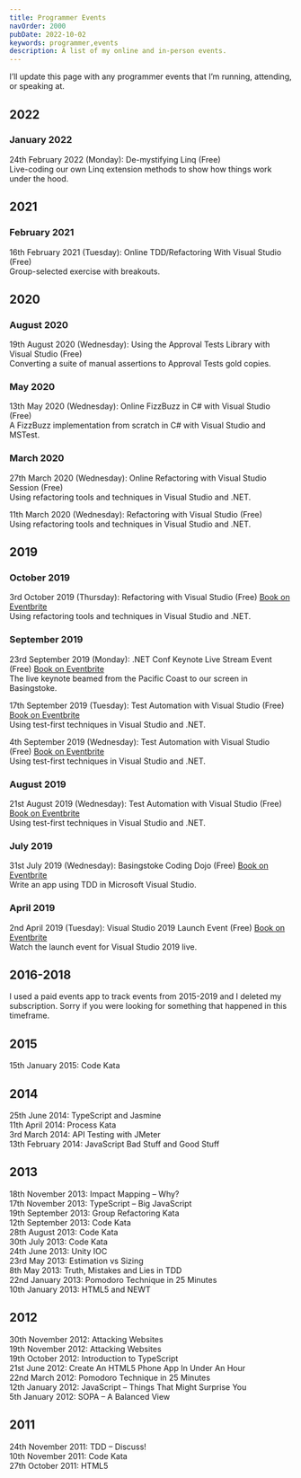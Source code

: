 ```yaml
---
title: Programmer Events
navOrder: 2000
pubDate: 2022-10-02
keywords: programmer,events
description: A list of my online and in-person events.
---
```


I’ll update this page with any programmer events that I’m running, attending, or speaking at.

## 2022

### January 2022

24th February 2022 (Monday): De-mystifying Linq (Free)  
Live-coding our own Linq extension methods to show how things work under the hood.

## 2021

### February 2021

16th February 2021 (Tuesday): Online TDD/Refactoring With Visual Studio (Free)  
Group-selected exercise with breakouts.

## 2020

### August 2020

19th August 2020 (Wednesday): Using the Approval Tests Library with Visual Studio (Free)  
Converting a suite of manual assertions to Approval Tests gold copies.

### May 2020

13th May 2020 (Wednesday): Online FizzBuzz in C# with Visual Studio (Free)  
A FizzBuzz implementation from scratch in C# with Visual Studio and MSTest.

### March 2020

27th March 2020 (Wednesday): Online Refactoring with Visual Studio Session (Free)  
Using refactoring tools and techniques in Visual Studio and .NET.

11th March 2020 (Wednesday): Refactoring with Visual Studio (Free)  
Using refactoring tools and techniques in Visual Studio and .NET.

## 2019

### October 2019

3rd October 2019 (Thursday): Refactoring with Visual Studio (Free) [Book on Eventbrite](https://www.eventbrite.co.uk/e/refactoring-with-visual-studio-tickets-73414299145)  
Using refactoring tools and techniques in Visual Studio and .NET.

### September 2019

23rd September 2019 (Monday): .NET Conf Keynote Live Stream Event (Free) [Book on Eventbrite](https://www.eventbrite.co.uk/e/net-conf-keynote-live-stream-basingstoke-tickets-69839001333)  
The live keynote beamed from the Pacific Coast to our screen in Basingstoke.

17th September 2019 (Tuesday): Test Automation with Visual Studio (Free) [Book on Eventbrite](https://www.eventbrite.co.uk/e/test-automation-with-visual-studio-tickets-71666762215)  
Using test-first techniques in Visual Studio and .NET.

4th September 2019 (Wednesday): Test Automation with Visual Studio (Free) [Book on Eventbrite](https://www.eventbrite.co.uk/e/test-automation-with-visual-studio-tickets-70121692871)  
Using test-first techniques in Visual Studio and .NET.

### August 2019

21st August 2019 (Wednesday): Test Automation with Visual Studio (Free) [Book on Eventbrite](https://www.eventbrite.co.uk/e/test-automation-with-visual-studio-tickets-69272545047)  
Using test-first techniques in Visual Studio and .NET.

### July 2019

31st July 2019 (Wednesday): Basingstoke Coding Dojo (Free) [Book on Eventbrite](https://basingstoke-coding-dojo.eventbrite.co.uk)  
Write an app using TDD in Microsoft Visual Studio.

### April 2019

2nd April 2019 (Tuesday): Visual Studio 2019 Launch Event (Free) [Book on Eventbrite](https://www.eventbrite.co.uk/e/visual-studio-2019-launch-watch-event-tickets-56631440162)  
Watch the launch event for Visual Studio 2019 live.

## 2016-2018

I used a paid events app to track events from 2015-2019 and I deleted my subscription. Sorry if you were looking for something that happened in this timeframe.

## 2015

15th January 2015: Code Kata

## 2014

25th June 2014: TypeScript and Jasmine  
11th April 2014: Process Kata  
3rd March 2014: API Testing with JMeter  
13th February 2014: JavaScript Bad Stuff and Good Stuff

## 2013

18th November 2013: Impact Mapping – Why?  
17th November 2013: TypeScript – Big JavaScript  
19th September 2013: Group Refactoring Kata  
12th September 2013: Code Kata  
28th August 2013: Code Kata  
30th July 2013: Code Kata  
24th June 2013: Unity IOC  
23rd May 2013: Estimation vs Sizing  
8th May 2013: Truth, Mistakes and Lies in TDD  
22nd January 2013: Pomodoro Technique in 25 Minutes  
10th January 2013: HTML5 and NEWT

## 2012

30th November 2012: Attacking Websites  
19th November 2012: Attacking Websites  
19th October 2012: Introduction to TypeScript  
21st June 2012: Create An HTML5 Phone App In Under An Hour  
22nd March 2012: Pomodoro Technique in 25 Minutes  
12th January 2012: JavaScript – Things That Might Surprise You  
5th January 2012: SOPA – A Balanced View

## 2011

24th November 2011: TDD – Discuss!  
10th November 2011: Code Kata  
27th October 2011: HTML5